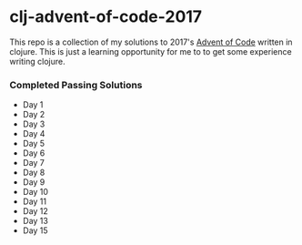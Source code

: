 # clj-advent-of-code-2017

This repo is a collection of my solutions to 2017's [Advent of Code](http://adventofcode.com/) written in clojure.
This is just a learning opportunity for me to to get some experience writing clojure.

### Completed Passing Solutions

- Day 1
- Day 2
- Day 3
- Day 4
- Day 5
- Day 6
- Day 7
- Day 8
- Day 9
- Day 10
- Day 11
- Day 12
- Day 13
- Day 15

